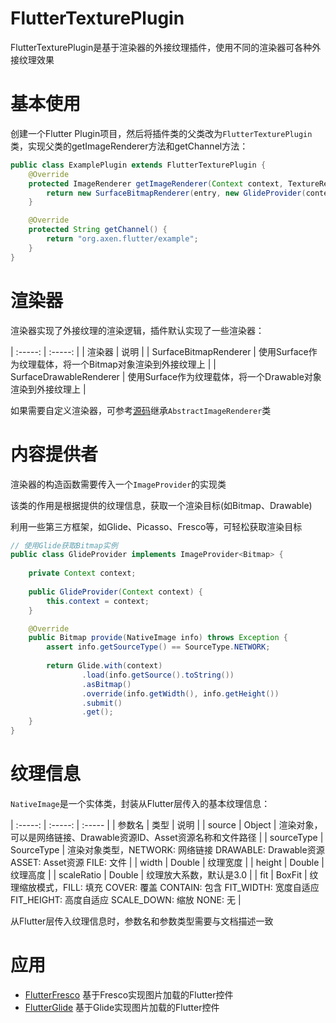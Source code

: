 # FlutterTexturePlugin

FlutterTexturePlugin是基于渲染器的外接纹理插件，使用不同的渲染器可各种外接纹理效果

# 基本使用

创建一个Flutter Plugin项目，然后将插件类的父类改为`FlutterTexturePlugin`类，实现父类的getImageRenderer方法和getChannel方法：

```java
public class ExamplePlugin extends FlutterTexturePlugin {
    @Override
    protected ImageRenderer getImageRenderer(Context context, TextureRegistry.SurfaceTextureEntry entry, SourceType sourceType) {
        return new SurfaceBitmapRenderer(entry, new GlideProvider(context));
    }

    @Override
    protected String getChannel() {
        return "org.axen.flutter/example";
    }
}
```

# 渲染器

渲染器实现了外接纹理的渲染逻辑，插件默认实现了一些渲染器：

| :-----: | :-----: |
| 渲染器 | 说明 |
| SurfaceBitmapRenderer | 使用Surface作为纹理载体，将一个Bitmap对象渲染到外接纹理上 |
| SurfaceDrawableRenderer | 使用Surface作为纹理载体，将一个Drawable对象渲染到外接纹理上 |

如果需要自定义渲染器，可参考[源码](library/src/main/java/org/axen/flutter/texture/renderer/SurfaceBitmapRenderer.java)继承`AbstractImageRenderer`类

# 内容提供者

渲染器的构造函数需要传入一个`ImageProvider`的实现类

该类的作用是根据提供的纹理信息，获取一个渲染目标(如Bitmap、Drawable)

利用一些第三方框架，如Glide、Picasso、Fresco等，可轻松获取渲染目标

```java
// 使用Glide获取Bitmap实例
public class GlideProvider implements ImageProvider<Bitmap> {
    
    private Context context;
    
    public GlideProvider(Context context) {
        this.context = context;
    }

    @Override
    public Bitmap provide(NativeImage info) throws Exception {
        assert info.getSourceType() == SourceType.NETWORK;
            
        return Glide.with(context)
                .load(info.getSource().toString())
                .asBitmap()
                .override(info.getWidth(), info.getHeight())
                .submit()
                .get();
    }
}
```

# 纹理信息

`NativeImage`是一个实体类，封装从Flutter层传入的基本纹理信息：

| :-----: | :-----: | :----- |
| 参数名 | 类型 | 说明 |
| source | Object | 渲染对象，可以是网络链接、Drawable资源ID、Asset资源名称和文件路径 |
| sourceType | SourceType | 渲染对象类型，NETWORK: 网络链接 DRAWABLE: Drawable资源 ASSET: Asset资源 FILE: 文件 |
| width | Double | 纹理宽度 |
| height | Double | 纹理高度 | 
| scaleRatio | Double | 纹理放大系数，默认是3.0 |
| fit | BoxFit | 纹理缩放模式，FILL: 填充 COVER: 覆盖 CONTAIN: 包含 FIT_WIDTH: 宽度自适应 FIT_HEIGHT: 高度自适应 SCALE_DOWN: 缩放 NONE: 无 |

从Flutter层传入纹理信息时，参数名和参数类型需要与文档描述一致

# 应用

- [FlutterFresco](https://github.com/axen1314/flutter_fresco) 基于Fresco实现图片加载的Flutter控件
- [FlutterGlide](https://github.com/axen1314/flutter_glide) 基于Glide实现图片加载的Flutter控件





